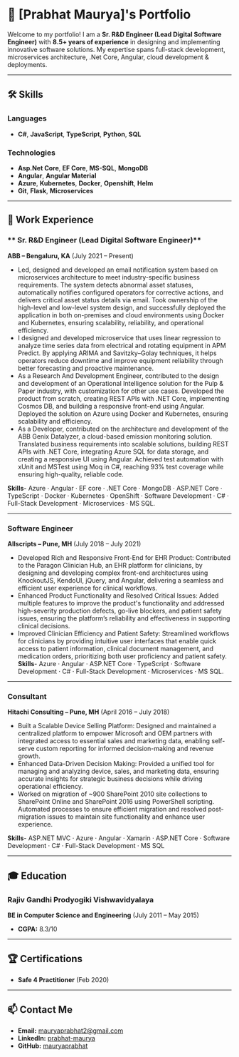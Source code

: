 # 🚀 [Prabhat Maurya]'s Portfolio

Welcome to my portfolio! I am a **Sr. R&D Engineer (Lead Digital Software Engineer)** with **8.5+ years of experience** in designing and implementing innovative software solutions. 
My expertise spans full-stack development, microservices architecture, .Net Core, Angular, cloud development & deployments. 

---

## 🛠️ Skills

### Languages
- **C#**, **JavaScript**, **TypeScript**, **Python**, **SQL**

### Technologies
- **Asp.Net Core**, **EF Core**, **MS-SQL**, **MongoDB**
- **Angular**, **Angular Material**
- **Azure**, **Kubernetes**, **Docker**, **Openshift**, **Helm**
- **Git**, **Flask**, **Microservices**

---

## 💼 Work Experience

### ** Sr. R&D Engineer (Lead Digital Software Engineer)**  
**ABB – Bengaluru, KA** (July 2021 – Present)
- Led, designed and developed an email notification system based on microservices architecture to meet industry-specific business requirements. The system detects abnormal asset statuses, automatically notifies configured operators for corrective actions, and delivers critical asset status details via email. Took ownership of the high-level and low-level system design, and successfully deployed the application in both on-premises and cloud environments using Docker and Kubernetes, ensuring scalability, reliability, and operational efficiency.
- I designed and developed microservice that uses linear regression to analyze time series data from electrical and rotating equipment in APM Predict. By applying ARIMA and Savitzky–Golay techniques, it helps operators reduce downtime and improve equipment reliability through better forecasting and proactive maintenance.
- As a Research And Development Engineer, contributed to the design and development of an Operational Intelligence solution for the Pulp & Paper industry, with customization for other use cases. Developed the product from scratch, creating REST APIs with .NET Core, implementing Cosmos DB, and building a responsive front-end using Angular. Deployed the solution on Azure using Docker and Kubernetes, ensuring scalability and efficiency.
- As a Developer, contributed on the architecture and development of the ABB Genix Datalyzer, a cloud-based emission monitoring solution. Translated business requirements into scalable solutions, building REST APIs with .NET Core, integrating Azure SQL for data storage, and creating a responsive UI using Angular. Achieved test automation with xUnit and MSTest using Moq in C#, reaching 93% test coverage while ensuring high-quality, reliable code.

**Skills**-
Azure · Angular · EF core · .NET Core · MongoDB · ASP.NET Core · TypeScript · Docker · Kubernetes · OpenShift · Software Development · C# · Full-Stack Development · Microservices · MS SQL.

---

### **Software Engineer**  
**Allscripts – Pune, MH** (July 2018 – July 2021)  
- Developed Rich and Responsive Front-End for EHR Product: Contributed to the Paragon Clinician Hub, an EHR platform for clinicians, by designing and developing complex front-end architectures using KnockoutJS, KendoUI, jQuery, and Angular, delivering a seamless and efficient user experience for clinical workflows.  
- Enhanced Product Functionality and Resolved Critical Issues: Added multiple features to improve the product's functionality and addressed high-severity production defects, go-live blockers, and patient safety issues, ensuring the platform’s reliability and effectiveness in supporting clinical decisions.  
-  Improved Clinician Efficiency and Patient Safety: Streamlined workflows for clinicians by providing intuitive user interfaces that enable quick access to patient information, clinical document management, and medication orders, prioritizing both user proficiency and patient safety.  
**Skills**-
Azure · Angular · ASP.NET Core · TypeScript · Software Development · C# · Full-Stack Development · Microservices · MS SQL.

---

### **Consultant**  
**Hitachi Consulting – Pune, MH** (April 2016 – July 2018)  
- Built a Scalable Device Selling Platform: Designed and maintained a centralized platform to empower Microsoft and OEM partners with integrated access to essential sales and marketing data, enabling self-serve custom reporting for informed decision-making and revenue growth.
- Enhanced Data-Driven Decision Making: Provided a unified tool for managing and analyzing device, sales, and marketing data, ensuring accurate insights for strategic business decisions while driving operational efficiency.
- Worked on migration of ~900 SharePoint 2010 site collections to SharePoint Online and SharePoint 2016 using PowerShell scripting. Automated processes to ensure efficient migration and resolved post-migration issues to maintain site functionality and enhance user experience.  

**Skills**- 
ASP.NET MVC · Azure · Angular · Xamarin · ASP.NET Core · Software Development · C# · Full-Stack Development · MS SQL

---

## 🎓 Education
### **Rajiv Gandhi Prodyogiki Vishwavidyalaya**  
**BE in Computer Science and Engineering** (July 2011 – May 2015)  
- **CGPA:** 8.3/10  

---

## 🏆 Certifications
- **Safe 4 Practitioner** (Feb 2020)

---

## 📫 Contact Me
- **Email:** [mauryaprabhat2@gmail.com](mailto:mauryaprabhat2@gmail.com)
- **LinkedIn:** [prabhat-maurya](https://www.linkedin.com/in/prabhat-maurya/)
- **GitHub:** [mauryaprabhat](https://github.com/mauryaprabhat)
